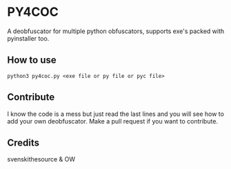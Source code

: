 # PY4COC
A deobfuscator for multiple python obfuscators, supports exe's packed with pyinstaller too.


## How to use
`python3 py4coc.py <exe file or py file or pyc file>`

## Contribute
I know the code is a mess but just read the last lines and you will see how to add your own deobfuscator. Make a pull request if you want to contribute.

## Credits
svenskithesource & OW
